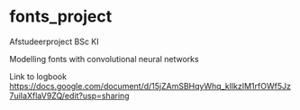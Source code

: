 # fonts_project
Afstudeerproject BSc KI

Modelling fonts with convolutional neural networks

Link to logbook
https://docs.google.com/document/d/15jZAmSBHqyWhq_kIlkzIM1rfOWf5Jz7uiIaXflaV9ZQ/edit?usp=sharing
